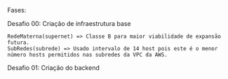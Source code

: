 Fases:

Desafio 00: Criação de infraestrutura base

    RedeMaterna(supernet) => Classe B para maior viabilidade de expansão futura.
    SubRedes(subrede) => Usado intervalo de 14 host pois este é o menor número hosts permitidos nas subredes da VPC da AWS.

Desafio 01: Criação do backend